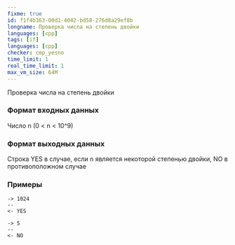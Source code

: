 ```yaml
---
fixme: true
id: f1f4b163-00d1-4042-bd58-276d8a29ef8b
longname: Проверка числа на степень двойки
languages: [cpp]
tags: [if]
languages: [cpp]
checker: cmp_yesno
time_limit: 1
real_time_limit: 1
max_vm_size: 64M
---
```


Проверка числа на степень двойки

### Формат входных данных

Число n (0 < n < 10^9)

### Формат выходных данных

Строка YES в случае, если n является некоторой степенью двойки, NO в противоположном случае

### Примеры

```
-> 1024
--
<- YES
```

```
-> 5
--
<- NO
```
